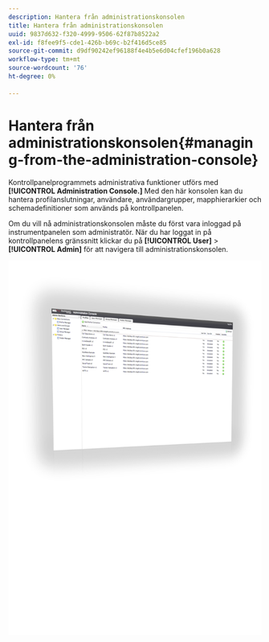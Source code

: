 ```yaml
---
description: Hantera från administrationskonsolen
title: Hantera från administrationskonsolen
uuid: 9837d632-f320-4999-9506-62f87b8522a2
exl-id: f8fee9f5-cde1-426b-b69c-b2f416d5ce85
source-git-commit: d9df90242ef96188f4e4b5e6d04cfef196b0a628
workflow-type: tm+mt
source-wordcount: '76'
ht-degree: 0%

---
```


# Hantera från administrationskonsolen{#managing-from-the-administration-console}

Kontrollpanelprogrammets administrativa funktioner utförs med **[!UICONTROL Administration Console.]** Med den här konsolen kan du hantera profilanslutningar, användare, användargrupper, mapphierarkier och schemadefinitioner som används på kontrollpanelen.

Om du vill nå administrationskonsolen måste du först vara inloggad på instrumentpanelen som administratör. När du har loggat in på kontrollpanelens gränssnitt klickar du på **[!UICONTROL User]** > **[!UICONTROL Admin]** för att navigera till administrationskonsolen.

![](assets/admin_console.png)
